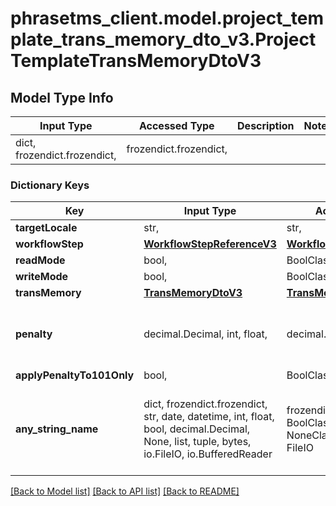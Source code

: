 # phrasetms_client.model.project_template_trans_memory_dto_v3.ProjectTemplateTransMemoryDtoV3

## Model Type Info

| Input Type                   | Accessed Type          | Description | Notes |
| ---------------------------- | ---------------------- | ----------- | ----- |
| dict, frozendict.frozendict, | frozendict.frozendict, |             |

### Dictionary Keys

| Key                       | Input Type                                                                                                                                  | Accessed Type                                                                           | Description                                                        | Notes                                   |
| ------------------------- | ------------------------------------------------------------------------------------------------------------------------------------------- | --------------------------------------------------------------------------------------- | ------------------------------------------------------------------ | --------------------------------------- |
| **targetLocale**          | str,                                                                                                                                        | str,                                                                                    |                                                                    | [optional]                              |
| **workflowStep**          | [**WorkflowStepReferenceV3**](WorkflowStepReferenceV3.md)                                                                                   | [**WorkflowStepReferenceV3**](WorkflowStepReferenceV3.md)                               |                                                                    | [optional]                              |
| **readMode**              | bool,                                                                                                                                       | BoolClass,                                                                              |                                                                    | [optional]                              |
| **writeMode**             | bool,                                                                                                                                       | BoolClass,                                                                              |                                                                    | [optional]                              |
| **transMemory**           | [**TransMemoryDtoV3**](TransMemoryDtoV3.md)                                                                                                 | [**TransMemoryDtoV3**](TransMemoryDtoV3.md)                                             |                                                                    | [optional]                              |
| **penalty**               | decimal.Decimal, int, float,                                                                                                                | decimal.Decimal,                                                                        |                                                                    | [optional] value must be a 64 bit float |
| **applyPenaltyTo101Only** | bool,                                                                                                                                       | BoolClass,                                                                              |                                                                    | [optional]                              |
| **any_string_name**       | dict, frozendict.frozendict, str, date, datetime, int, float, bool, decimal.Decimal, None, list, tuple, bytes, io.FileIO, io.BufferedReader | frozendict.frozendict, str, BoolClass, decimal.Decimal, NoneClass, tuple, bytes, FileIO | any string name can be used but the value must be the correct type | [optional]                              |

[[Back to Model list]](../../README.md#documentation-for-models) [[Back to API list]](../../README.md#documentation-for-api-endpoints) [[Back to README]](../../README.md)
